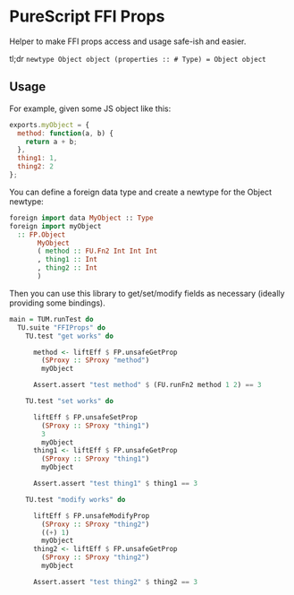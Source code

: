 # PureScript FFI Props

Helper to make FFI props access and usage safe-ish and easier.

tl;dr `newtype Object object (properties :: # Type) = Object object`

## Usage

For example, given some JS object like this:

```js
exports.myObject = {
  method: function(a, b) {
    return a + b;
  },
  thing1: 1,
  thing2: 2
};
```

You can define a foreign data type and create a newtype for the Object newtype:

```hs
foreign import data MyObject :: Type
foreign import myObject
  :: FP.Object
       MyObject
       ( method :: FU.Fn2 Int Int Int
       , thing1 :: Int
       , thing2 :: Int
       )
```

Then you can use this library to get/set/modify fields as necessary (ideally providing some bindings).

```hs
main = TUM.runTest do
  TU.suite "FFIProps" do
    TU.test "get works" do

      method <- liftEff $ FP.unsafeGetProp
        (SProxy :: SProxy "method")
        myObject

      Assert.assert "test method" $ (FU.runFn2 method 1 2) == 3

    TU.test "set works" do

      liftEff $ FP.unsafeSetProp
        (SProxy :: SProxy "thing1")
        3
        myObject
      thing1 <- liftEff $ FP.unsafeGetProp
        (SProxy :: SProxy "thing1")
        myObject

      Assert.assert "test thing1" $ thing1 == 3

    TU.test "modify works" do

      liftEff $ FP.unsafeModifyProp
        (SProxy :: SProxy "thing2")
        ((+) 1)
        myObject
      thing2 <- liftEff $ FP.unsafeGetProp
        (SProxy :: SProxy "thing2")
        myObject

      Assert.assert "test thing2" $ thing2 == 3
```
